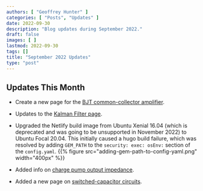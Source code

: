 ```yaml
---
authors: [ "Geoffrey Hunter" ]
categories: [ "Posts", "Updates" ]
date: 2022-09-30
description: "Blog updates during September 2022."
draft: false
images: [ ]
lastmod: 2022-09-30
tags: []
title: "September 2022 Updates"
type: "post"
---
```


## Updates This Month

* Create a new page for the [BJT common-collector amplifier](/electronics/circuit-design/bjt-common-collector-amplifier/).

* Updates to the [Kalman Filter page](/programming/signal-processing/digital-filters/kalman-filter/).

* Upgraded the Netlify build image from Ubuntu Xenial 16.04 (which is deprecated and was going to be unsupported in November 2022) to Ubuntu Focal 20.04. This initially caused a hugo build failure, which was resolved by adding `GEM_PATH` to the `security: exec: osEnv:` section of the `config.yaml`.
    {{% figure src="adding-gem-path-to-config-yaml.png" width="400px" %}}

* Added info on [charge pump output impedance](/electronics/components/power-regulators/charge-pumps/).

* Added a new page on [switched-capacitor circuits](/electronics/circuit-design/switched-capacitor-circuits/).